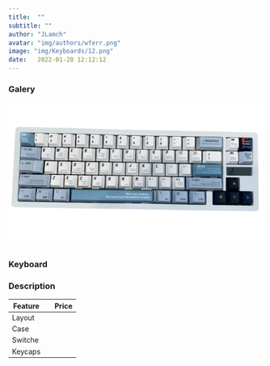 ```yaml
---
title:  ""
subtitle: ""
author: "JLamch"
avatar: "img/authors/wferr.png"
image: "img/Keyboards/12.png"
date:   2022-01-20 12:12:12
---
```

### Galery
![](img/keyboards/12.png)
 
### Keyboard


### Description


|   Feature     |               | Price  |
| ------------- |:-------------:| -----: |
| Layout        |       |        |
| Case          |       |        |
| Switche       |       |        |
| Keycaps       |       |        |